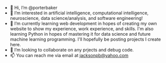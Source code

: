 - 👋 Hi, I’m @porterbaker
- 👀 I’m interested in artificial intelligence, computational intelligence, neuroscience, data science/analysis, and software engineering!
- 🌱 I’m currently learning web development in hopes of creating my own website to show my experience, work experience, and skills. I'm also learning Python in hopes of mastering it for data science and future machine learning programming. I'll hopefully be posting projects I create here.
- 💞️ I’m looking to collaborate on any prjects and debug code. 
- 📫 You can reach me via email at jacksonpb@yahoo.com

